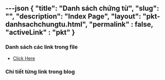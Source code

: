 ---json
{
    "title": "Danh sách chứng từ",
    "slug": "",
    "description": "Index Page",
    "layout": "pkt-danhsachchungtu.html",
    "permalink" : false,
    "activeLink" : "pkt"
}
---


### Danh sách các link trong file
- [Click Here](./blog-list.html)

### Chi tiết từng link trong blog